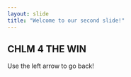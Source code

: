 ```yaml
---
layout: slide
title: "Welcome to our second slide!"
---
```

CHLM 4 THE WIN
---
Use the left arrow to go back!

